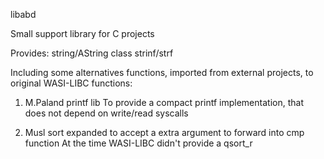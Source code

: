 libabd

Small support library for C projects

Provides:
	string/AString class
	strinf/strf

Including some alternatives functions, imported from external projects, to original WASI-LIBC functions:

1. M.Paland printf lib
	To provide a compact printf implementation, that does not depend on write/read syscalls

2. Musl sort expanded to accept a extra argument to forward into cmp function
	At the time WASI-LIBC didn't provide a qsort_r


